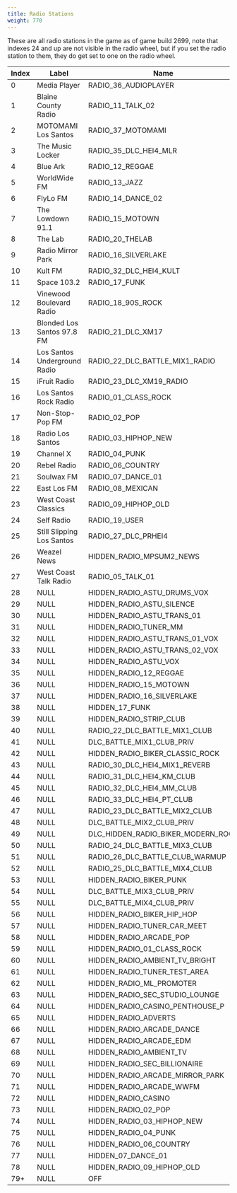 ```yaml
---
title: Radio Stations
weight: 770
---
```


These are all radio stations in the game as of game build 2699, note that indexes 24 and up are not visible in the radio wheel, but if you set the radio station to them, they do get set to one on the radio wheel.

| Index | Label | Name |
| -- | -- | -- |
| 0 | Media Player | RADIO_36_AUDIOPLAYER |
| 1 | Blaine County Radio | RADIO_11_TALK_02 |
| 2 | MOTOMAMI Los Santos | RADIO_37_MOTOMAMI |
| 3 | The Music Locker | RADIO_35_DLC_HEI4_MLR |
| 4 | Blue Ark | RADIO_12_REGGAE |
| 5 | WorldWide FM | RADIO_13_JAZZ |
| 6 | FlyLo FM | RADIO_14_DANCE_02 |
| 7 | The Lowdown 91.1 | RADIO_15_MOTOWN |
| 8 | The Lab | RADIO_20_THELAB |
| 9 | Radio Mirror Park | RADIO_16_SILVERLAKE | |
| 10 | Kult FM | RADIO_32_DLC_HEI4_KULT |
| 11 | Space 103.2 | RADIO_17_FUNK |
| 12 | Vinewood Boulevard Radio | RADIO_18_90S_ROCK |
| 13 | Blonded Los Santos 97.8 FM | RADIO_21_DLC_XM17 |
| 14 | Los Santos Underground Radio | RADIO_22_DLC_BATTLE_MIX1_RADIO |
| 15 | iFruit Radio | RADIO_23_DLC_XM19_RADIO |
| 16 | Los Santos Rock Radio | RADIO_01_CLASS_ROCK |
| 17 | Non-Stop-Pop FM | RADIO_02_POP |
| 18 | Radio Los Santos | RADIO_03_HIPHOP_NEW |
| 19 | Channel X | RADIO_04_PUNK |
| 20 | Rebel Radio | RADIO_06_COUNTRY |
| 21 | Soulwax FM | RADIO_07_DANCE_01 |
| 22 | East Los FM | RADIO_08_MEXICAN |
| 23 | West Coast Classics | RADIO_09_HIPHOP_OLD |
| 24 | Self Radio | RADIO_19_USER |
| 25 | Still Slipping Los Santos | RADIO_27_DLC_PRHEI4 |
| 26 | Weazel News | HIDDEN_RADIO_MPSUM2_NEWS |
| 27 | West Coast Talk Radio | RADIO_05_TALK_01 |
| 28 | NULL | HIDDEN_RADIO_ASTU_DRUMS_VOX |
| 29 | NULL | HIDDEN_RADIO_ASTU_SILENCE |
| 30 | NULL | HIDDEN_RADIO_ASTU_TRANS_01 |
| 31 | NULL | HIDDEN_RADIO_TUNER_MM |
| 32 | NULL | HIDDEN_RADIO_ASTU_TRANS_01_VOX |
| 33 | NULL | HIDDEN_RADIO_ASTU_TRANS_02_VOX |
| 34 | NULL | HIDDEN_RADIO_ASTU_VOX |
| 35 | NULL | HIDDEN_RADIO_12_REGGAE |
| 36 | NULL | HIDDEN_RADIO_15_MOTOWN |
| 37 | NULL | HIDDEN_RADIO_16_SILVERLAKE |
| 38 | NULL | HIDDEN_17_FUNK |
| 39 | NULL | HIDDEN_RADIO_STRIP_CLUB |
| 40 | NULL | RADIO_22_DLC_BATTLE_MIX1_CLUB |
| 41 | NULL | DLC_BATTLE_MIX1_CLUB_PRIV |
| 42 | NULL | HIDDEN_RADIO_BIKER_CLASSIC_ROCK |
| 43 | NULL | RADIO_30_DLC_HEI4_MIX1_REVERB |
| 44 | NULL | RADIO_31_DLC_HEI4_KM_CLUB |
| 45 | NULL | RADIO_32_DLC_HEI4_MM_CLUB |
| 46 | NULL | RADIO_33_DLC_HEI4_PT_CLUB |
| 47 | NULL | RADIO_23_DLC_BATTLE_MIX2_CLUB |
| 48 | NULL | DLC_BATTLE_MIX2_CLUB_PRIV |
| 49 | NULL | DLC_HIDDEN_RADIO_BIKER_MODERN_ROCK |
| 50 | NULL | RADIO_24_DLC_BATTLE_MIX3_CLUB |
| 51 | NULL | RADIO_26_DLC_BATTLE_CLUB_WARMUP |
| 52 | NULL | RADIO_25_DLC_BATTLE_MIX4_CLUB |
| 53 | NULL | HIDDEN_RADIO_BIKER_PUNK |
| 54 | NULL | DLC_BATTLE_MIX3_CLUB_PRIV |
| 55 | NULL | DLC_BATTLE_MIX4_CLUB_PRIV |
| 56 | NULL | HIDDEN_RADIO_BIKER_HIP_HOP |
| 57 | NULL | HIDDEN_RADIO_TUNER_CAR_MEET |
| 58 | NULL | HIDDEN_RADIO_ARCADE_POP |
| 59 | NULL | HIDDEN_RADIO_01_CLASS_ROCK |
| 60 | NULL | HIDDEN_RADIO_AMBIENT_TV_BRIGHT |
| 61 | NULL | HIDDEN_RADIO_TUNER_TEST_AREA |
| 62 | NULL | HIDDEN_RADIO_ML_PROMOTER |
| 63 | NULL | HIDDEN_RADIO_SEC_STUDIO_LOUNGE |
| 64 | NULL | HIDDEN_RADIO_CASINO_PENTHOUSE_P |
| 65 | NULL | HIDDEN_RADIO_ADVERTS |
| 66 | NULL | HIDDEN_RADIO_ARCADE_DANCE |
| 67 | NULL | HIDDEN_RADIO_ARCADE_EDM |
| 68 | NULL | HIDDEN_RADIO_AMBIENT_TV |
| 69 | NULL | HIDDEN_RADIO_SEC_BILLIONAIRE |
| 70 | NULL | HIDDEN_RADIO_ARCADE_MIRROR_PARK | |
| 71 | NULL | HIDDEN_RADIO_ARCADE_WWFM |
| 72 | NULL | HIDDEN_RADIO_CASINO |
| 73 | NULL | HIDDEN_RADIO_02_POP |
| 74 | NULL | HIDDEN_RADIO_03_HIPHOP_NEW |
| 75 | NULL | HIDDEN_RADIO_04_PUNK |
| 76 | NULL | HIDDEN_RADIO_06_COUNTRY |
| 77 | NULL | HIDDEN_07_DANCE_01 |
| 78 | NULL | HIDDEN_RADIO_09_HIPHOP_OLD |
| 79+ | NULL | OFF |

